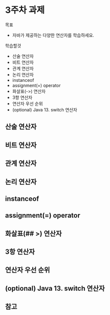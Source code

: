 # 3주차 과제
목표
- 자바가 제공하는 다양한 연산자를 학습하세요.

학습할것
- 산술 연산자
- 비트 연산자
- 관계 연산자
- 논리 연산자
- instanceof
- assignment(=) operator
- 화살표(->) 연산자
- 3항 연산자
- 연산자 우선 순위
- (optional) Java 13. switch 연산자

##  산술 연산자
##  비트 연산자
##  관계 연산자
##  논리 연산자
##  instanceof
##  assignment(=) operator
##  화살표(## >) 연산자
##  3항 연산자
##  연산자 우선 순위
##  (optional) Java 13. switch 연산자


## 참고